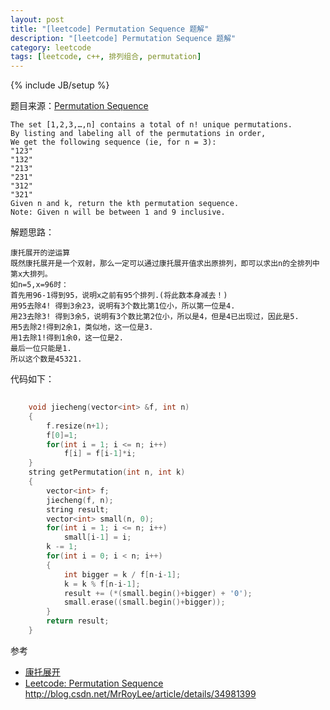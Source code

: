 ```yaml
---
layout: post
title: "[leetcode] Permutation Sequence 题解"
description: "[leetcode] Permutation Sequence 题解"
category: leetcode 
tags: [leetcode, c++, 排列组合, permutation]
---
```

{% include JB/setup %}


题目来源：[Permutation Sequence](https://oj.leetcode.com/problems/permutation-sequence/)

>
	The set [1,2,3,…,n] contains a total of n! unique permutations.
	By listing and labeling all of the permutations in order,
	We get the following sequence (ie, for n = 3):
	"123"
	"132"
	"213"
	"231"
	"312"
	"321"
	Given n and k, return the kth permutation sequence.
	Note: Given n will be between 1 and 9 inclusive.

解题思路：

	康托展开的逆运算
	既然康托展开是一个双射，那么一定可以通过康托展开值求出原排列，即可以求出n的全排列中第x大排列。
	如n=5,x=96时：
	首先用96-1得到95，说明x之前有95个排列.(将此数本身减去！)
	用95去除4! 得到3余23，说明有3个数比第1位小，所以第一位是4.
	用23去除3! 得到3余5，说明有3个数比第2位小，所以是4，但是4已出现过，因此是5.
	用5去除2!得到2余1，类似地，这一位是3.
	用1去除1!得到1余0，这一位是2.
	最后一位只能是1.
	所以这个数是45321.

代码如下：

```cpp
	
	void jiecheng(vector<int> &f, int n)
    {
        f.resize(n+1);
        f[0]=1;
        for(int i = 1; i <= n; i++)
            f[i] = f[i-1]*i;
    }
    string getPermutation(int n, int k) 
    {
        vector<int> f;
        jiecheng(f, n);
        string result;
        vector<int> small(n, 0);
        for(int i = 1; i <= n; i++)
            small[i-1] = i;
        k -= 1;
        for(int i = 0; i < n; i++)
        {
            int bigger = k / f[n-i-1];
            k = k % f[n-i-1];
            result += (*(small.begin()+bigger) + '0');
            small.erase((small.begin()+bigger));
        }
        return result;
    }
```


参考 
- [康托展开](http://baike.baidu.com/view/437641.htm)
- [Leetcode: Permutation Sequence](http://blog.csdn.net/doc_sgl/article/details/12840715)
http://blog.csdn.net/MrRoyLee/article/details/34981399 

